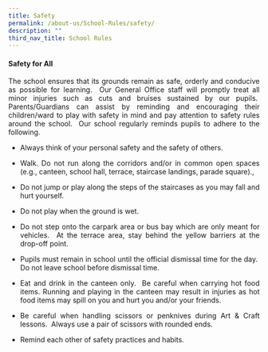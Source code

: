 ```yaml
---
title: Safety
permalink: /about-us/School-Rules/safety/
description: ""
third_nav_title: School Rules
---
```

#### Safety for All

<p align="justify">The school ensures that its grounds remain as safe, orderly and conducive as possible for learning.&nbsp; Our General Office staff will promptly treat all minor injuries such as cuts and bruises sustained by our pupils.&nbsp; Parents/Guardians can assist by reminding and encouraging their children/ward to play with safety in mind and pay attention to safety rules around the school.&nbsp; Our school regularly reminds pupils to adhere to the following.</p>

*   <p align="justify">Always think of your personal safety and the safety of others.</p>
*   <p align="justify">Walk. Do not run along the corridors and/or in common open spaces (e.g., canteen, school hall, terrace, staircase landings, parade square).,</p>
*  <p align="justify"> Do not jump or play along the steps of the staircases as you may fall and hurt yourself.</p>
*  <p align="justify"> Do not play when the ground is wet.</p>
*   <p align="justify">Do not step onto the carpark area or bus bay which are only meant for vehicles.&nbsp; At the terrace area, stay behind the yellow barriers at the drop-off point.</p>
*  <p align="justify"> Pupils must remain in school until the official dismissal time for the day.&nbsp; Do not leave school before dismissal time.</p>
*  <p align="justify"> Eat and drink in the canteen only.&nbsp; Be careful when carrying hot food items. Running and playing in the canteen may result in injuries as hot food items may spill on you and hurt you and/or your friends.</p>
*   <p align="justify">Be careful when handling scissors or penknives during Art &amp; Craft lessons.&nbsp; Always use a pair of scissors with rounded ends.</p>
*   <p align="justify">Remind each other of safety practices and habits.</p>